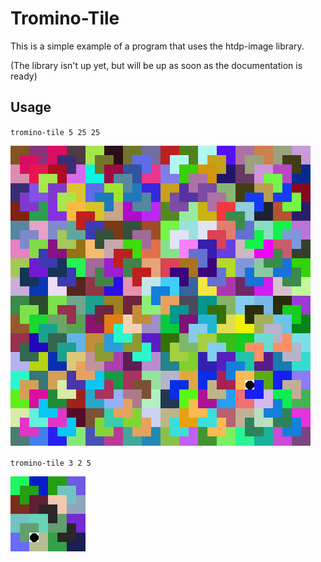 # Tromino-Tile

This is a simple example of a program that uses the htdp-image library.

(The library isn't up yet, but will be up as soon as the documentation is ready)


## Usage

``tromino-tile 5 25 25``

![alt text](https://raw.githubusercontent.com/trajafri/tromino-tile/master/examples/five-example.png "twoToFiveExample")


``tromino-tile 3 2 5``

![alt text](https://raw.githubusercontent.com/trajafri/tromino-tile/master/examples/three-example.png "twoToThreeExample")
